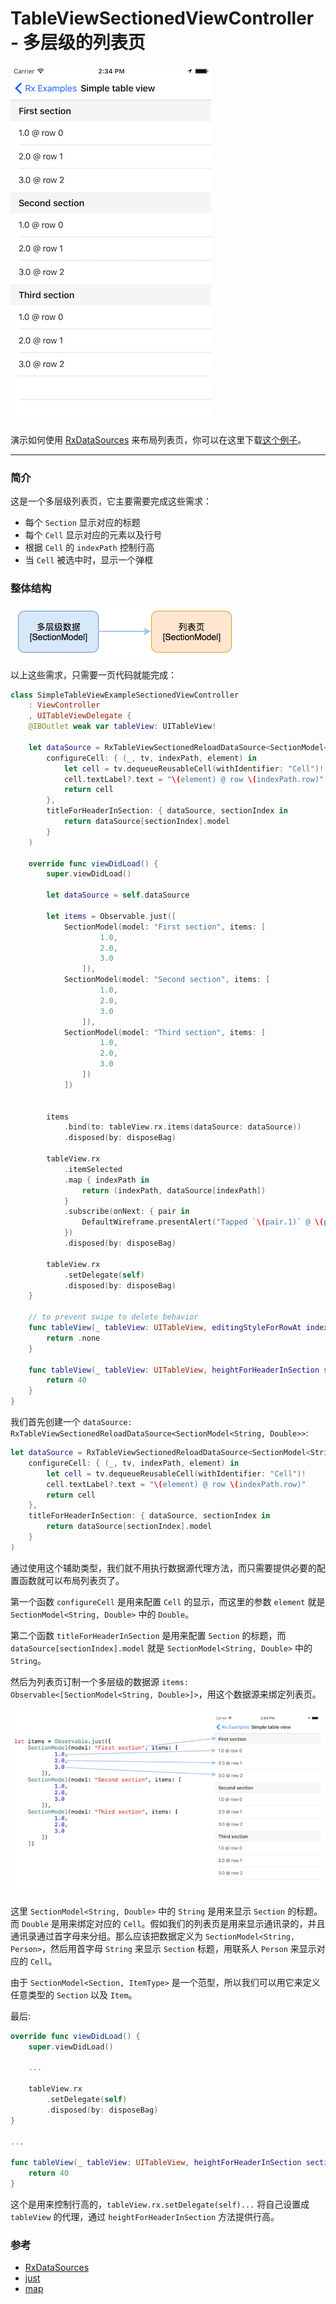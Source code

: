 # TableViewSectionedViewController - 多层级的列表页

![](/assets/MoreDemo/TableViewSectionedViewController/TableViewSectionedViewControllerFull.png)

演示如何使用 [RxDataSources] 来布局列表页，你可以在这里下载[这个例子]。

---

### 简介

这是一个多层级列表页，它主要需要完成这些需求：

* 每个 `Section` 显示对应的标题
* 每个 `Cell` 显示对应的元素以及行号
* 根据 `Cell` 的 `indexPath` 控制行高
* 当 `Cell` 被选中时，显示一个弹框

### 整体结构

![](/assets/MoreDemo/TableViewSectionedViewController/All.png)

以上这些需求，只需要一页代码就能完成：

```swift
class SimpleTableViewExampleSectionedViewController
    : ViewController
    , UITableViewDelegate {
    @IBOutlet weak var tableView: UITableView!

    let dataSource = RxTableViewSectionedReloadDataSource<SectionModel<String, Double>>(
        configureCell: { (_, tv, indexPath, element) in
            let cell = tv.dequeueReusableCell(withIdentifier: "Cell")!
            cell.textLabel?.text = "\(element) @ row \(indexPath.row)"
            return cell
        },
        titleForHeaderInSection: { dataSource, sectionIndex in
            return dataSource[sectionIndex].model
        }
    )

    override func viewDidLoad() {
        super.viewDidLoad()

        let dataSource = self.dataSource

        let items = Observable.just([
            SectionModel(model: "First section", items: [
                    1.0,
                    2.0,
                    3.0
                ]),
            SectionModel(model: "Second section", items: [
                    1.0,
                    2.0,
                    3.0
                ]),
            SectionModel(model: "Third section", items: [
                    1.0,
                    2.0,
                    3.0
                ])
            ])


        items
            .bind(to: tableView.rx.items(dataSource: dataSource))
            .disposed(by: disposeBag)

        tableView.rx
            .itemSelected
            .map { indexPath in
                return (indexPath, dataSource[indexPath])
            }
            .subscribe(onNext: { pair in
                DefaultWireframe.presentAlert("Tapped `\(pair.1)` @ \(pair.0)")
            })
            .disposed(by: disposeBag)

        tableView.rx
            .setDelegate(self)
            .disposed(by: disposeBag)
    }

    // to prevent swipe to delete behavior
    func tableView(_ tableView: UITableView, editingStyleForRowAt indexPath: IndexPath) -> UITableViewCell.EditingStyle {
        return .none
    }

    func tableView(_ tableView: UITableView, heightForHeaderInSection section: Int) -> CGFloat {
        return 40
    }
}
```

我们首先创建一个 `dataSource: RxTableViewSectionedReloadDataSource<SectionModel<String, Double>>`:

```swift
let dataSource = RxTableViewSectionedReloadDataSource<SectionModel<String, Double>>(
    configureCell: { (_, tv, indexPath, element) in
        let cell = tv.dequeueReusableCell(withIdentifier: "Cell")!
        cell.textLabel?.text = "\(element) @ row \(indexPath.row)"
        return cell
    },
    titleForHeaderInSection: { dataSource, sectionIndex in
        return dataSource[sectionIndex].model
    }
)
```

通过使用这个辅助类型，我们就不用执行数据源代理方法，而只需要提供必要的配置函数就可以布局列表页了。

第一个函数 `configureCell` 是用来配置 `Cell` 的显示，而这里的参数 `element` 就是 `SectionModel<String, Double>` 中的 `Double`。

第二个函数 `titleForHeaderInSection` 是用来配置 `Section` 的标题，而 `dataSource[sectionIndex].model` 就是 `SectionModel<String, Double>` 中的 `String`。

然后为列表页订制一个多层级的数据源 `items:  Observable<[SectionModel<String, Double>]>`，用这个数据源来绑定列表页。

![](/assets/MoreDemo/TableViewSectionedViewController/bindings.png)

这里 `SectionModel<String, Double>` 中的 `String` 是用来显示 `Section` 的标题。而 `Double` 是用来绑定对应的 `Cell`。假如我们的列表页是用来显示通讯录的，并且通讯录通过首字母来分组。那么应该把数据定义为 `SectionModel<String, Person>`，然后用首字母 `String` 来显示 `Section` 标题，用联系人 `Person` 来显示对应的 `Cell`。

由于 `SectionModel<Section, ItemType>` 是一个范型，所以我们可以用它来定义任意类型的 `Section` 以及 `Item`。

最后:

```swift
override func viewDidLoad() {
    super.viewDidLoad()

    ...

    tableView.rx
        .setDelegate(self)
        .disposed(by: disposeBag)
}

...

func tableView(_ tableView: UITableView, heightForHeaderInSection section: Int) -> CGFloat {
    return 40
}
```

这个是用来控制行高的，`tableView.rx.setDelegate(self)...` 将自己设置成 `tableView` 的代理，通过 `heightForHeaderInSection` 方法提供行高。

### 参考

* [RxDataSources]
* [just]
* [map]


[RxDataSources]:https://github.com/RxSwiftCommunity/RxDataSources
[这个例子]:https://github.com/ReactiveX/RxSwift/tree/master/RxExample/RxExample/Examples/SimpleTableViewExampleSectioned
[just]:/content/decision_tree/just.md
[map]:/content/decision_tree/map.md
